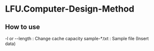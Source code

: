 # LFU.Computer-Design-Method

## How to use
-l or --length : Change cache capacity
sample-*.txt : Sample file (Insert data)
